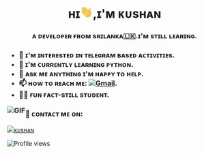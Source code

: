 <h1 align="center">ʜɪ<img src="https://raw.githubusercontent.com/ABSphreak/ABSphreak/master/gifs/Hi.gif" width="30px">,ɪ'ᴍ ᴋᴜsʜᴀɴ</h1>
<h3 align="center">ᴀ ᴅᴇᴠᴇʟᴏᴘᴇʀ ғʀᴏᴍ sʀɪʟᴀɴᴋᴀ🇱🇰.ɪ'ᴍ sᴛɪʟʟ ʟᴇᴀʀɪɴɢ.<h3>
  
- 👀 ɪ'ᴍ ɪɴᴛᴇʀᴇsᴛᴇᴅ ɪɴ ᴛᴇʟᴇɢʀᴀᴍ ʙᴀsᴇᴅ ᴀᴄᴛɪᴠɪᴛɪᴇs.
- 🌱 ɪ'ᴍ ᴄᴜʀʀᴇɴᴛʟʏ ʟᴇᴀʀɴɪɴɢ ᴘʏᴛʜᴏɴ.
- 💞 ᴀsᴋ ᴍᴇ ᴀɴʏᴛʜɪɴɢ ɪ'ᴍ ʜᴀᴘᴘʏ ᴛᴏ ʜᴇʟᴘ.
- 📫 ʜᴏᴡ ᴛᴏ ʀᴇᴀᴄʜ ᴍᴇ: [![Gmail](https://img.shields.io/badge/-Gmail-c14438?style=flat&logo=Gmail&logoColor=white)](kusanjerom@gmail.com).
- 👨‍🎓 ғᴜɴ ғᴀᴄᴛ-sᴛɪʟʟ sᴛᴜᴅᴇɴᴛ.
 
<img align="left" alt="GIF" src="https://i.pinimg.com/originals/e4/26/70/e426702edf874b181aced1e2fa5c6cde.gif" />

  
<h3 align="left">👤 ᴄᴏɴᴛᴀᴄᴛ ᴍᴇ ᴏɴ:</h3>
<p align="left">
<a href="https://telegram.me/im_bb1" target="blank"><img align="center" src="https://telegra.ph/file/26d2289b53f2b5f183a49.png" alt="ᴋᴜsʜᴀɴ" height="30" width="30" /></a>

![Profile views](https://komarev.com/ghpvc/?username=im-bb&color=blue&style=flat-square&label=Profile+Views)
